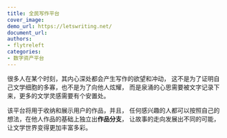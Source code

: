 ```yaml
---
title: 全民写作平台
cover_image:
demo_url: https://letswriting.net/
document_url:
authors:
- flytreleft
categories:
- 数字资产平台
---
```


很多人在某个时刻，其内心深处都会产生写作的欲望和冲动，
这不是为了证明自己文学细胞的多寡，也不是为了向他人炫耀，
而是泉涌的心思需要被文字记录下来，更多的文学灵感需要有个安置处。

该平台将用于收纳和展示用户的作品，并且，
任何感兴趣的人都可以按照自己的想法，在他人作品的基础上独立出**作品分支**，
让故事的走向发展出不同的可能，让文学世界变得更加丰富多彩。
<!-- more -->
